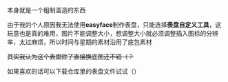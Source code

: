 本身就是一个粗制滥造的东西

由于我的个人原因我无法使用**easyface**制作表盘，只能选择**表盘自定义工具**，这玩意也是真的难用，图片不能调整大小，想调整大小就必须调整插入图标的分辨率，太过麻烦，所以时间与星期的素材沿用了底包素材


~~其实我认为这个表盘除了直接换底图还不错（？~~


如果喜欢的话可以下载仓库里的表盘文件试试（）
